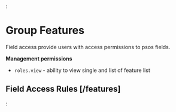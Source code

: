 :[](data_structures.md)

# Group Features

Field access provide users with access permissions to psos fields.

**Management permissions**

- `roles.view` - ability to view single and list of feature list

## Field Access Rules [/features]

:[](list.md)
